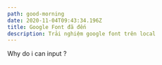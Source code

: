 ```yaml
---
path: good-morning
date: 2020-11-04T09:43:34.196Z
title: Google Font đã đến
description: Trải nghiệm google font trên local
---
```

Why do i can input ?